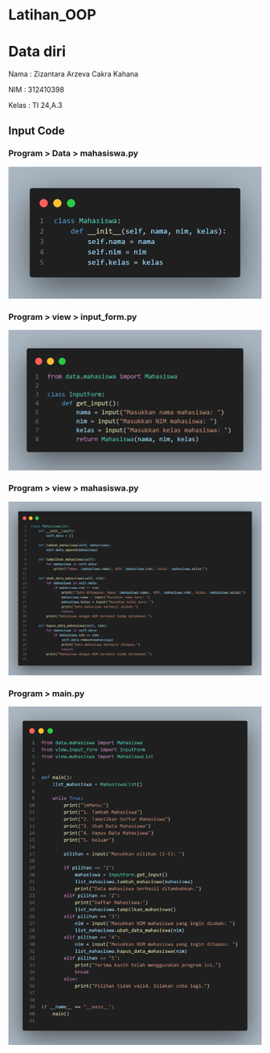 # Latihan_OOP
# Data diri 

Nama  : Zizantara Arzeva Cakra Kahana

NIM : 312410398

Kelas : TI 24,A.3

## Input Code 

### Program > Data > mahasiswa.py

<img src="mahasiswa.png">

### Program > view > input_form.py

<img src="inputform.png">

### Program > view > mahasiswa.py

<img src="mahasiswalist.png">

### Program > main.py

<img src="main.png">
